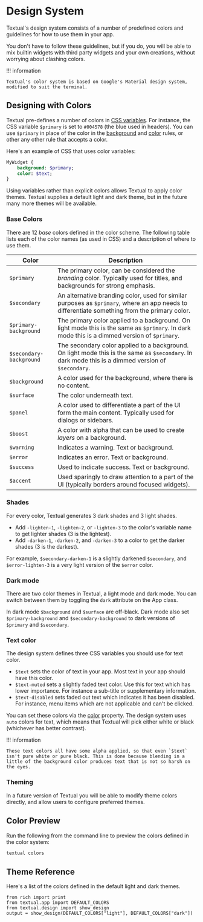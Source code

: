 # Design System

Textual's design system consists of a number of predefined colors and guidelines for how to use them in your app.

You don't have to follow these guidelines, but if you do, you will be able to mix builtin widgets with third party widgets and your own creations, without worrying about clashing colors.


!!! information

    Textual's color system is based on Google's Material design system, modified to suit the terminal.


## Designing with Colors

Textual pre-defines a number of colors in [CSS variables](../guide/CSS.md#css-variables). For instance, the CSS variable `$primary` is set to `#004578` (the blue used in headers). You can use `$primary` in place of the color in the [background](../styles/background.md) and [color](../styles/color.md) rules, or other any other rule that accepts a color.

Here's an example of CSS that uses color variables:

```sass
MyWidget {
    background: $primary;
    color: $text;
}
```

Using variables rather than explicit colors allows Textual to apply color themes. Textual supplies a default light and dark theme, but in the future many more themes will be available.


### Base Colors

There are 12 *base* colors defined in the color scheme. The following table lists each of the color names (as used in CSS) and a description of where to use them.

| Color                   | Description                                                                                                                                         |
| ----------------------- | --------------------------------------------------------------------------------------------------------------------------------------------------- |
| `$primary`              | The primary color, can be considered the *branding* color. Typically used for titles, and backgrounds for strong emphasis.                          |
| `$secondary`            | An alternative branding color, used for similar purposes as `$primary`, where an app needs to differentiate something from the primary color.       |
| `$primary-background`   | The primary color applied to a background. On light mode this is the same as `$primary`. In dark mode this is a dimmed version of `$primary`.       |
| `$secondary-background` | The secondary color applied to a background. On light mode this is the same as `$secondary`. In dark mode this is a dimmed version of `$secondary`. |
| `$background`           | A color used for the background, where there is no content.                                                                                         |
| `$surface`              | The color underneath text.                                                                                                                          |
| `$panel`                | A color used to differentiate a part of the UI form the main content. Typically used for dialogs or sidebars.                                       |
| `$boost`                | A color with alpha that can be used to create *layers* on a background.                                                                             |
| `$warning`              | Indicates a warning. Text or background.                                                                                                            |
| `$error`                | Indicates an error.  Text or background.                                                                                                            |
| `$success`              | Used to indicate success.  Text or background.                                                                                                      |
| `$accent`               | Used sparingly to draw attention to a part of the UI (typically borders around focused widgets).                                                    |


### Shades

For every color, Textual generates 3 dark shades and 3 light shades.

- Add `-lighten-1`, `-lighten-2`, or `-lighten-3` to the color's variable name to get lighter shades (3 is the lightest).
- Add `-darken-1`, `-darken-2`, and `-darken-3` to a color to get the darker shades (3 is the darkest).

For example, `$secondary-darken-1` is a slightly darkened `$secondary`, and `$error-lighten-3` is a very light version of the `$error` color.

### Dark mode

There are two color themes in Textual, a light mode and dark mode. You can switch between them by toggling the `dark` attribute on the App class.

In dark mode `$background` and `$surface` are off-black. Dark mode also set `$primary-background` and `$secondary-background` to dark versions of `$primary` and `$secondary`.


### Text color

The design system defines three CSS variables you should use for text color.

- `$text` sets the color of text in your app. Most text in your app should have this color.
- `$text-muted` sets a slightly faded text color. Use this for text which has lower importance. For instance a sub-title or supplementary information.
- `$text-disabled` sets faded out text which indicates it has been disabled. For instance, menu items which are not applicable and can't be clicked.

You can set these colors via the [color](../styles/color.md) property. The design system uses `auto` colors for text, which means that Textual will pick either white or black (whichever has better contrast).

!!! information

    These text colors all have some alpha applied, so that even `$text` isn't pure white or pure black. This is done because blending in a little of the background color produces text that is not so harsh on the eyes.

### Theming

In a future version of Textual you will be able to modify theme colors directly, and allow users to configure preferred themes.


## Color Preview

Run the following from the command line to preview the colors defined in the color system:

```bash
textual colors
```

## Theme Reference

Here's a list of the colors defined in the default light and dark themes.

```{.rich title="Textual Theme Colors"}
from rich import print
from textual.app import DEFAULT_COLORS
from textual.design import show_design
output = show_design(DEFAULT_COLORS["light"], DEFAULT_COLORS["dark"])
```

